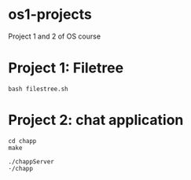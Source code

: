 # os1-projects

Project 1 and 2 of OS course

# Project 1: Filetree

```
bash filestree.sh
```

# Project 2: chat application

```
cd chapp
make
```

```
./chappServer
·/chapp
```


